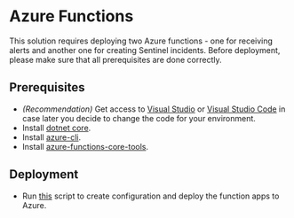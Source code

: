 # Azure Functions
This solution requires deploying two Azure functions - one for receiving alerts and another one for creating Sentinel incidents.
Before deployment, please make sure that all prerequisites are done correctly.

## Prerequisites
* _(Recommendation)_ Get access to [Visual Studio](https://visualstudio.microsoft.com/vs/community/) or [Visual Studio Code](https://code.visualstudio.com/) in case later you decide to change the code for your environment.
* Install [dotnet core](https://dotnet.microsoft.com/download/dotnet-core).
* Install [azure-cli](https://docs.microsoft.com/cli/azure/install-azure-cli?view=azure-cli-latest).
* Install [azure-functions-core-tools](https://docs.microsoft.com/azure/azure-functions/functions-run-local).

## Deployment
* Run [this](https://github.com/cohesity/Azure-Sentinel/tree/CohesitySecurity.internal/Solutions/CohesitySecurity/Data%20Connectors/Helios2Sentinel/azuredeploy.json.sh) script to create configuration and deploy the function apps to Azure.
